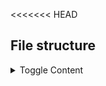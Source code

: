 <<<<<<< HEAD
## File structure

<details>
  <summary>Toggle Content</summary>
## VideoStreaming

###Business

####Abstruct
#####IAuthService.cs
#####IChannelPhotoService.cs
#####ICommentService.cs
#####ICommunicationService.cs
#####ICoverImageService.cs
#####IDislikeService.cs
#####ILikeService.cs
#####IOperationClaimService.cs
#####IProfilePictureService.cs
#####ISubscriberService.cs
#####ITrendService.cs
#####IUserDetailService.cs
#####IUserOperationClaimService.cs
#####IUserService.cs
#####IVideoFileService.cs
#####IVideoService.cs
>>>>>>>